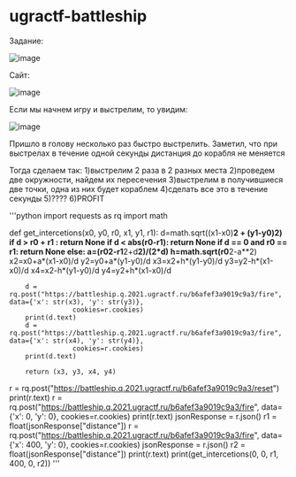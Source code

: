 # ugractf-battleship

Задание:

![image](https://user-images.githubusercontent.com/73061822/109430238-5724e300-7a11-11eb-8c8e-cfb9e8838f51.png)

Сайт:

![image](https://user-images.githubusercontent.com/73061822/109430245-686def80-7a11-11eb-8080-c2a732ad16fb.png)


Если мы начнем игру и выстрелим, то увидим:

![image](https://user-images.githubusercontent.com/73061822/109430273-94897080-7a11-11eb-9c4f-e6c12601db59.png)

Пришло в голову несколько раз быстро выстрелить. Заметил, что при выстрелах в течение одной секунды дистанция до корабля не меняется

Тогда сделаем так:
1)выстрелим 2 раза в 2 разных места
2)проведем две окружности, найдем их пересечения
3)выстрелим в получившиеся две точки, одна из них будет кораблем
4)сделать все это в течение секунды
5)????
6)PROFIT

'''python
import requests as rq
import math

def get_intercetions(x0, y0, r0, x1, y1, r1):
    d=math.sqrt((x1-x0)**2 + (y1-y0)**2)
    if d > r0 + r1 :
        return None
    if d < abs(r0-r1):
        return None
    if d == 0 and r0 == r1:
        return None
    else:
        a=(r0**2-r1**2+d**2)/(2*d)
        h=math.sqrt(r0**2-a**2)
        x2=x0+a*(x1-x0)/d
        y2=y0+a*(y1-y0)/d
        x3=x2+h*(y1-y0)/d
        y3=y2-h*(x1-x0)/d
        x4=x2-h*(y1-y0)/d
        y4=y2+h*(x1-x0)/d

        d = rq.post("https://battleship.q.2021.ugractf.ru/b6afef3a9019c9a3/fire", data={'x': str(x3), 'y': str(y3)},
                    cookies=r.cookies)
        print(d.text)
        d = rq.post("https://battleship.q.2021.ugractf.ru/b6afef3a9019c9a3/fire", data={'x': str(x4), 'y': str(y4)},
                    cookies=r.cookies)
        print(d.text)

        return (x3, y3, x4, y4)

r = rq.post("https://battleship.q.2021.ugractf.ru/b6afef3a9019c9a3/reset")
print(r.text)
r = rq.post("https://battleship.q.2021.ugractf.ru/b6afef3a9019c9a3/fire", data={'x': 0, 'y': 0}, cookies=r.cookies)
print(r.text)
jsonResponse = r.json()
r1 = float(jsonResponse["distance"])
r = rq.post("https://battleship.q.2021.ugractf.ru/b6afef3a9019c9a3/fire", data={'x': 400, 'y': 0}, cookies=r.cookies)
jsonResponse = r.json()
r2 = float(jsonResponse["distance"])
print(r.text)
print(get_intercetions(0, 0, r1, 400, 0, r2))
'''

